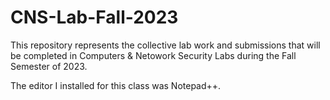 # CNS-Lab-Fall-2023

This repository represents the collective lab work and submissions that will be completed in Computers & Netowork Security Labs during the Fall Semester of 2023.

The editor I installed for this class was Notepad++.
